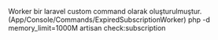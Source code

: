 
Worker bir laravel custom command olarak oluşturulmuştur. (App/Console/Commands/ExpiredSubscriptionWorker)
php -d memory_limit=1000M artisan check:subscription
